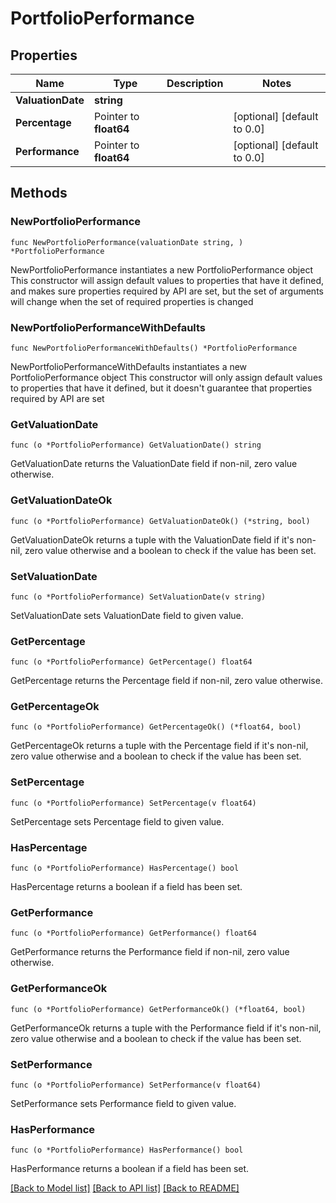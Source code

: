# PortfolioPerformance

## Properties

Name | Type | Description | Notes
------------ | ------------- | ------------- | -------------
**ValuationDate** | **string** |  | 
**Percentage** | Pointer to **float64** |  | [optional] [default to 0.0]
**Performance** | Pointer to **float64** |  | [optional] [default to 0.0]

## Methods

### NewPortfolioPerformance

`func NewPortfolioPerformance(valuationDate string, ) *PortfolioPerformance`

NewPortfolioPerformance instantiates a new PortfolioPerformance object
This constructor will assign default values to properties that have it defined,
and makes sure properties required by API are set, but the set of arguments
will change when the set of required properties is changed

### NewPortfolioPerformanceWithDefaults

`func NewPortfolioPerformanceWithDefaults() *PortfolioPerformance`

NewPortfolioPerformanceWithDefaults instantiates a new PortfolioPerformance object
This constructor will only assign default values to properties that have it defined,
but it doesn't guarantee that properties required by API are set

### GetValuationDate

`func (o *PortfolioPerformance) GetValuationDate() string`

GetValuationDate returns the ValuationDate field if non-nil, zero value otherwise.

### GetValuationDateOk

`func (o *PortfolioPerformance) GetValuationDateOk() (*string, bool)`

GetValuationDateOk returns a tuple with the ValuationDate field if it's non-nil, zero value otherwise
and a boolean to check if the value has been set.

### SetValuationDate

`func (o *PortfolioPerformance) SetValuationDate(v string)`

SetValuationDate sets ValuationDate field to given value.


### GetPercentage

`func (o *PortfolioPerformance) GetPercentage() float64`

GetPercentage returns the Percentage field if non-nil, zero value otherwise.

### GetPercentageOk

`func (o *PortfolioPerformance) GetPercentageOk() (*float64, bool)`

GetPercentageOk returns a tuple with the Percentage field if it's non-nil, zero value otherwise
and a boolean to check if the value has been set.

### SetPercentage

`func (o *PortfolioPerformance) SetPercentage(v float64)`

SetPercentage sets Percentage field to given value.

### HasPercentage

`func (o *PortfolioPerformance) HasPercentage() bool`

HasPercentage returns a boolean if a field has been set.

### GetPerformance

`func (o *PortfolioPerformance) GetPerformance() float64`

GetPerformance returns the Performance field if non-nil, zero value otherwise.

### GetPerformanceOk

`func (o *PortfolioPerformance) GetPerformanceOk() (*float64, bool)`

GetPerformanceOk returns a tuple with the Performance field if it's non-nil, zero value otherwise
and a boolean to check if the value has been set.

### SetPerformance

`func (o *PortfolioPerformance) SetPerformance(v float64)`

SetPerformance sets Performance field to given value.

### HasPerformance

`func (o *PortfolioPerformance) HasPerformance() bool`

HasPerformance returns a boolean if a field has been set.


[[Back to Model list]](../README.md#documentation-for-models) [[Back to API list]](../README.md#documentation-for-api-endpoints) [[Back to README]](../README.md)


